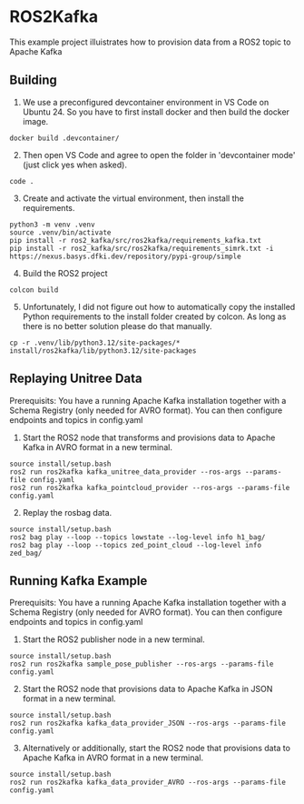 # ROS2Kafka 
This example project illuistrates how to provision data from a ROS2 topic to Apache Kafka

## Building

1. We use a preconfigured devcontainer environment in VS Code on Ubuntu 24. So you have to first install docker and then build the docker image.

```
docker build .devcontainer/
```

2. Then open VS Code and agree to open the folder in 'devcontainer mode' (just click yes when asked).

```
code .
```

3. Create and activate the virtual environment, then install the requirements.

```
python3 -m venv .venv
source .venv/bin/activate
pip install -r ros2_kafka/src/ros2kafka/requirements_kafka.txt
pip install -r ros2_kafka/src/ros2kafka/requirements_simrk.txt -i https://nexus.basys.dfki.dev/repository/pypi-group/simple 
```

4. Build the ROS2 project

```
colcon build
```

5. Unfortunately, I did not figure out how to automatically copy the installed Python requirements to the install folder created by colcon. As long as there is no better solution please do that manually.

```
cp -r .venv/lib/python3.12/site-packages/* install/ros2kafka/lib/python3.12/site-packages
```

## Replaying Unitree Data

Prerequisits: You have a running Apache Kafka installation together with a Schema Registry (only needed for AVRO format). You can then configure endpoints and topics in config.yaml

1. Start the ROS2 node that transforms and provisions data to Apache Kafka in AVRO format in a new terminal.

```
source install/setup.bash 
ros2 run ros2kafka kafka_unitree_data_provider --ros-args --params-file config.yaml
ros2 run ros2kafka kafka_pointcloud_provider --ros-args --params-file config.yaml
```

2. Replay the rosbag data.

```
source install/setup.bash 
ros2 bag play --loop --topics lowstate --log-level info h1_bag/
ros2 bag play --loop --topics zed_point_cloud --log-level info zed_bag/
```

## Running Kafka Example

Prerequisits: You have a running Apache Kafka installation together with a Schema Registry (only needed for AVRO format). You can then configure endpoints and topics in config.yaml

1. Start the ROS2 publisher node in a new terminal.

```
source install/setup.bash 
ros2 run ros2kafka sample_pose_publisher --ros-args --params-file config.yaml
```

2. Start the ROS2 node that provisions data to Apache Kafka in JSON format in a new terminal.

```
source install/setup.bash 
ros2 run ros2kafka kafka_data_provider_JSON --ros-args --params-file config.yaml
```

3. Alternatively or additionally, start the ROS2 node that provisions data to Apache Kafka in AVRO format in a new terminal.

```
source install/setup.bash 
ros2 run ros2kafka kafka_data_provider_AVRO --ros-args --params-file config.yaml
```

